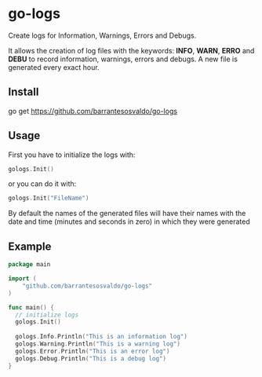 # go-logs
Create logs for Information, Warnings, Errors and Debugs.

It allows the creation of log files with the keywords: **INFO**, **WARN**, **ERRO** and **DEBU** to record information, warnings, errors and debugs.
A new file is generated every exact hour.

## Install
go get https://github.com/barrantesosvaldo/go-logs

## Usage
First you have to initialize the logs with:
```go
gologs.Init()
```
or you can do it with:
```go
gologs.Init("FileName")
```
By default the names of the generated files will have their names with the date and time (minutes and seconds in zero) in which they were generated

## Example

```go
package main

import (
	"github.com/barrantesosvaldo/go-logs"
)

func main() {
  // initialize logs
  gologs.Init()
  
  gologs.Info.Println("This is an information log")
  gologs.Warning.Println("This is a warning log")
  gologs.Error.Println("This is an error log")
  gologs.Debug.Println("This is a debug log")
}
```
